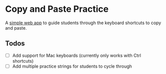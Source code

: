 # Copy and Paste Practice

A [simple web app](https://copypaste.techlit.tools) to guide students through the keyboard shortcuts to copy and paste.

## Todos
- [ ] Add support for Mac keyboards (currently only works with Ctrl shortcuts)
- [ ] Add multiple practice strings for students to cycle through